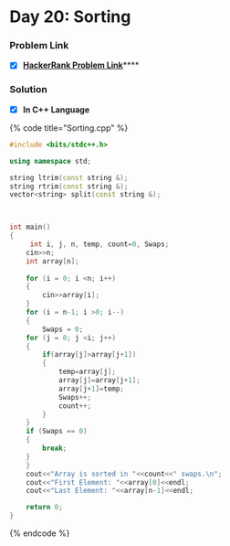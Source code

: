 # Day 20: Sorting

### Problem Link <a id="problem"></a>

* [x] [**HackerRank Problem Link**](https://www.hackerrank.com/challenges/30-sorting/problem)\*\*\*\*

### Solution

* [x] **In C++ Language**

{% code title="Sorting.cpp" %}
```cpp
#include <bits/stdc++.h>

using namespace std;

string ltrim(const string &);
string rtrim(const string &);
vector<string> split(const string &);



int main()
{
     int i, j, n, temp, count=0, Swaps;
    cin>>n;
    int array[n];
    
    for (i = 0; i <n; i++) 
    {
        cin>>array[i];
    } 
    for (i = n-1; i >0; i--) 
    {
        Swaps = 0;
    for (j = 0; j <i; j++) 
    {           
        if(array[j]>array[j+1])
        {
            temp=array[j];
            array[j]=array[j+1];
            array[j+1]=temp;
            Swaps++;
            count++;
        }
    }
    if (Swaps == 0) 
    {
        break;
    }
    }   
    cout<<"Array is sorted in "<<count<<" swaps.\n";
    cout<<"First Element: "<<array[0]<<endl;
    cout<<"Last Element: "<<array[n-1]<<endl;

    return 0;
}

```
{% endcode %}

